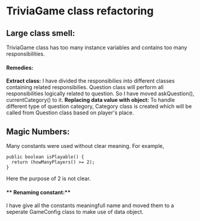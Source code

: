 # TriviaGame class refactoring
## **Large class smell:** 
TriviaGame class has too many instance variables and contains too many responsibilities. 
#### **Remedies:**
**Extract class:**
I have divided the responsibilies into different classes containing related responsibilies. Question class will perform all responsibilities logically related to question. So I have moved askQuestion(), currentCategory() to it. 
**Replacing data value with object:**
To handle different type of question category, Category class is created which will be called from Question class based on player's place.
## Magic Numbers:
Many constants were used without clear meaning. For example, 
```
public boolean isPlayable() {
  return (howManyPlayers() >= 2);
}
```
Here the purpose of 2 is not clear.
#### ** Renaming constant:**
I have give all the constants meaningfull name and moved them to a seperate GameConfig class to make use of data object.

